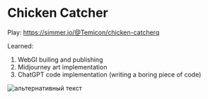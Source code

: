 # Chicken Catcher
Play: https://simmer.io/@Temicon/chicken-catcherq  

Learned:
1.  WebGl builing and publishing
2.  Midjourney art implementation
3.  ChatGPT code implementation (writing a boring piece of code)
<img src="https://user-images.githubusercontent.com/58732845/214366803-b6f24d6b-dba8-456d-b7a8-c1630b4dda08.jpg" alt="альтернативный текст">
